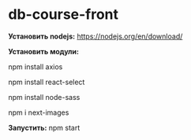 # db-course-front
**Установить nodejs:**
https://nodejs.org/en/download/

**Установить модули:**

npm install axios

npm install react-select

npm install node-sass

npm i next-images

**Запустить:**
npm start
